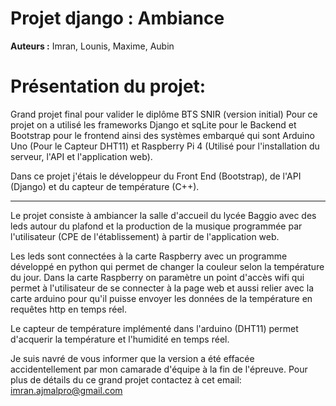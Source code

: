 # Projet django : Ambiance

**Auteurs :** Imran, Lounis, Maxime, Aubin

# Présentation du projet:

Grand projet final pour valider le diplôme BTS SNIR (version initial)
Pour ce projet on a utilisé les frameworks Django et sqLite pour le Backend et Bootstrap pour le frontend ainsi 
des systèmes embarqué qui sont Arduino Uno (Pour le Capteur DHT11) et Raspberry Pi 4 (Utilisé pour l'installation du serveur, l'API et l'application web).

Dans ce projet j'étais le développeur du Front End (Bootstrap), de l'API (Django) et du capteur de température (C++).

-----------------------------------------------------------------------------------------------------------------------

Le projet consiste à ambiancer la salle d'accueil du lycée Baggio avec des leds autour du plafond et la production de la musique 
programmée par l'utilisateur (CPE de l'établissement) à partir de l'application web.

Les leds sont connectées à la carte Raspberry avec un programme développé en python qui permet de changer la couleur selon la température du jour.
Dans la carte Raspberry on paramètre un point d'accès wifi qui permet à l'utilisateur de se connecter à la page web et 
aussi relier avec la carte arduino pour qu'il puisse envoyer les données de la température en requêtes http en temps réel.

Le capteur de température implémenté dans l'arduino (DHT11) permet d'acquerir la température et l'humidité en temps réel.

Je suis navré de vous informer que la version a été effacée accidentellement par mon camarade d'équipe à la fin de l'épreuve. Pour plus de détails du ce grand projet contactez à cet email: imran.ajmalpro@gmail.com

